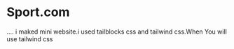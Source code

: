# Sport.com
....
i maked mini website.i used tailblocks css and tailwind css.When You will use tailwind css 
